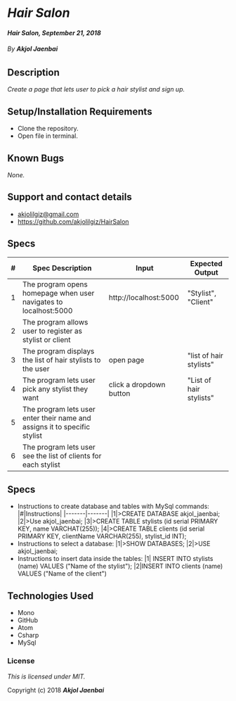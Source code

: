 # _Hair Salon_

#### _Hair Salon, September 21, 2018_

###### By _**Akjol Jaenbai**_

## Description

_Create a page that lets user to pick a hair stylist and sign up._

## Setup/Installation Requirements

* Clone the repository.
* Open file in terminal.

## Known Bugs

_None._

## Support and contact details
* akjolilgiz@gmail.com
* https://github.com/akjolilgiz/HairSalon

## Specs
|#|Spec Description|Input|Expected Output|
|-------|-------|------|------|
|1|The program opens homepage when user navigates to localhost:5000|http://localhost:5000|"Stylist", "Client"|
|2|The program allows user to register as stylist or client|
|3|The program displays the list of hair stylists to the user |open page|"list of hair stylists"|
|4|The program lets user pick any stylist they want|click a dropdown button |"List of hair stylists"|
|5|The program lets user enter their name and assigns it to specific stylist|
|6|The program lets user see the list of clients for each stylist|

## Specs
* Instructions to create database and tables with MySql commands:
|#|Instructions|
|-------|-------|
|1|>CREATE DATABASE akjol_jaenbai;
|2|>Use akjol_jaenbai;
|3|>CREATE TABLE stylists (id serial PRIMARY KEY, name VARCHAT(255));
|4|>CREATE TABLE clients (id serial PRIMARY KEY, clientName VARCHAR(255), stylist_id INT);
* Instructions to select a database:
|1|>SHOW DATABASES;
|2|>USE akjol_jaenbai;
* Instructions to insert data inside the tables:
|1| INSERT INTO stylists (name)  VALUES ("Name of the stylist");
|2|INSERT INTO clients (name) VALUES ("Name of the client")





## Technologies Used

* Mono
* GitHub
* Atom
* Csharp
* MySql

### License

*This is licensed under MIT.*

Copyright (c) 2018 **_Akjol Jaenbai_**
